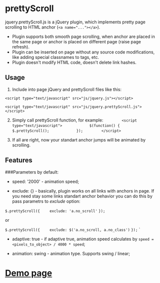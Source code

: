 prettyScroll
============
jquery.prettyScroll.js is a jQuery plugin, which implements pretty page scrolling to HTML anchor (`<a name="..."></a>`).

* Plugin supports both smooth page scrolling, when anchor are placed in the same page or anchor is placed on different page (raise page refresh).
* Plugin can be inserted on page without any source code modifications, like adding special classnames to tags, etc.
* Plugin doesn't modify HTML code, doesn't delete link hashes.

## Usage
1. Include into page jQuery and prettyScroll files like this:

`<script type="text/javascript" src="js/jquery.js"></script>`

`<script type="text/javascript" src="js/jquery.prettyScroll.js"></script>`

2. Simply call prettyScroll function, for example:
`        <script type="text/javascript">`
`            $(function() {`
`                $.prettyScroll();`
`            });`
`        </script>`

3. If all are right, now your standart anchor jumps will be animated by scrolling.

## Features
###Parameters by default:
* speed: '2000' - animation speed;

* exclude: {} - basically, plugin works on all links with anchors in page. If you need stay some links standart anchor behavior you can do this by pass parametrs to *exclude* option:

`$.prettyScroll({`
`    exclude: 'a.no_scroll'`
`});`

or

`$.prettyScroll({`
`    exclude: $('a.no_scroll, a.no_class')`
`});`
`

* adaptive: true - if adaptive true, animation speed calculates by `speed = <pixels_to_object> / 4000 * speed`;

* animation: swing - animation type. Supports swing / linear;


[Demo page](http://www.trialine.lv/prettyScroll/demo.html)
=======